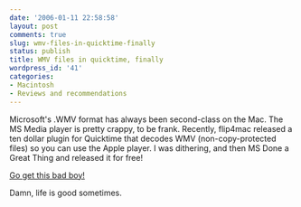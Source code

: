 ```yaml
---
date: '2006-01-11 22:58:58'
layout: post
comments: true
slug: wmv-files-in-quicktime-finally
status: publish
title: WMV files in quicktime, finally
wordpress_id: '41'
categories:
- Macintosh
- Reviews and recommendations
---
```


Microsoft's .WMV format has always been second-class on the Mac. The MS Media player is pretty crappy, to be frank. Recently, flip4mac released a ten dollar plugin for Quicktime that decodes WMV (non-copy-protected files) so you can use the Apple player. I was dithering, and then MS Done a Great Thing and released it for free!

[Go get this bad boy!](http://www.microsoft.com/downloads/details.aspx?FamilyId=915D874D-D747-4180-A400-5F06B1B5E559&displaylang=en)

Damn, life is good sometimes.
